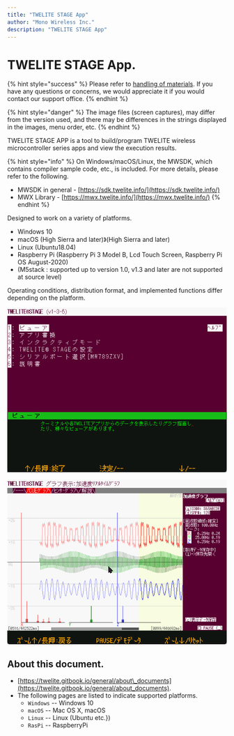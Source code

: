 ```yaml
---
title: "TWELITE STAGE App"
author: "Mono Wireless Inc."
description: "TWELITE STAGE App"
---
```


# TWELITE STAGE App.

{% hint style="success" %}
Please refer to [handling of materials](https://twelite.gitbook.io/general/about_documents).  If you have any questions or concerns, we would appreciate it if you would contact our support office.
{% endhint %}

{% hint style="danger" %}
The image files (screen captures), may differ from the version used, and there may be differences in the strings displayed in the images, menu order, etc.
{% endhint %}



TWELITE STAGE APP is a tool to build/program TWELITE wireless microcontroller series apps and view the execution results.

{% hint style="info" %}
On Windows/macOS/Linux, the MWSDK, which contains compiler sample code, etc., is included. For more details, please refer to the following.

* MWSDK in general - [https://sdk.twelite.info/](https://sdk.twelite.info/)
* MWX Library - [https://mwx.twelite.info/](https://mwx.twelite.info/)
{% endhint %}



Designed to work on a variety of platforms.

* Windows 10
* macOS \(High Sierra and later)》(High Sierra and later)
* Linux \(Ubuntu18.04\)
* Raspberry Pi \(Raspberry Pi 3 Model B, Lcd Touch Screen, Raspberry Pi OS August-2020\)
* (M5stack : supported up to version 1.0, v1.3 and later are not supported at source level)

Operating conditions, distribution format, and implemented functions differ depending on the platform.



![root menu](.gitbook/assets/img_rootmenu-1.png)

![Acceleration real-time graph](.gitbook/assets/img_graph_mot_demodata.png)



## About this document.

* [https://twelite.gitbook.io/general/about\_documents](https://twelite.gitbook.io/general/about_documents).
* The following pages are listed to indicate supported platforms.
  * `Windows` -- Windows 10
  * `macOS` -- Mac OS X, macOS
  * `Linux` -- Linux \(Ubuntu etc.})
  * `RasPi` -- RaspberryPi

